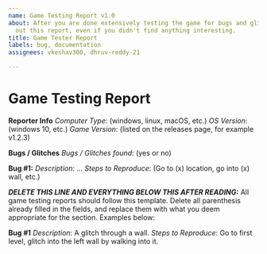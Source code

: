 ```yaml
---
name: Game Testing Report v1.0
about: After you are done extensively testing the game for bugs and glitches, fill
  out this report, even if you didn't find anything interesting.
title: Game Tester Report
labels: bug, documentation
assignees: vkeshav300, dhruv-reddy-21

---
```


# Game Testing Report
**Reporter Info**
*Computer Type*: (windows, linux, macOS, etc.)
*OS Version*: (windows 10, etc.)
*Game Version*: (listed on the releases page, for example v1.2.3)

**Bugs / Glitches**
*Bugs / Glitches found*: (yes or no)

**Bug #1:**
*Description*: ...
*Steps to Reproduce*: (Go to (x) location, go into (x) wall, etc.)

_**DELETE THIS LINE AND EVERYTHING BELOW THIS AFTER READING:**_
All game testing reports should follow this template. Delete all parenthesis already filled in the fields, and replace them with what you deem appropriate for the section. Examples below:

**Bug #1**
*Description*: A glitch through a wall.
*Steps to Reproduce*: Go to first level, glitch into the left wall by walking into it.

